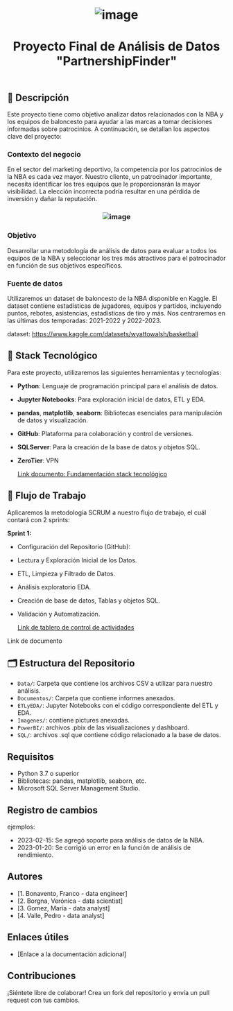# <p align="center"> ![image](https://github.com/user-attachments/assets/e0ab7a59-f959-4de4-a0ab-0ac2c90fefe2) </p> 

# <p align="center"> Proyecto Final de Análisis de Datos "PartnershipFinder" </p> 

##  <br> 📌 Descripción </br>

Este proyecto tiene como objetivo analizar datos relacionados con la NBA y los equipos de baloncesto para ayudar a las marcas a tomar decisiones informadas sobre patrocinios. A continuación, se detallan los aspectos clave del proyecto: 

### Contexto del negocio

En el sector del marketing deportivo, la competencia por los patrocinios de la NBA es cada vez mayor. Nuestro cliente, un patrocinador importante, necesita identificar los tres equipos que le proporcionarán la mayor visibilidad. La elección incorrecta podría resultar en una pérdida de inversión y dañar la reputación.

### <p align="center"> ![image](https://github.com/user-attachments/assets/3394475c-938d-4867-8de8-71e83268ec52) </p> 

### Objetivo

Desarrollar una metodología de análisis de datos para evaluar a todos los equipos de la NBA y seleccionar los tres más atractivos para el patrocinador en función de sus objetivos específicos.

### Fuente de datos

Utilizaremos un dataset de baloncesto de la NBA disponible en Kaggle. El dataset contiene estadísticas de jugadores, equipos y partidos, incluyendo puntos, rebotes, asistencias, estadísticas de tiro y más. Nos centraremos en las últimas dos temporadas: 2021-2022 y 2022-2023.

dataset: https://www.kaggle.com/datasets/wyattowalsh/basketball

## 📌 Stack Tecnológico
Para este proyecto, utilizaremos las siguientes herramientas y tecnologías:

- **Python**: Lenguaje de programación principal para el análisis de datos.
- **Jupyter Notebooks**: Para exploración inicial de datos, ETL y EDA.
- **pandas**, **matplotlib**, **seaborn**: Bibliotecas esenciales para manipulación de datos y visualización.
- **GitHub**: Plataforma para colaboración y control de versiones.
- **SQLServer**: Para la creación de la base de datos y objetos SQL.
- **ZeroTier**: VPN

  [Link documento: Fundamentación stack tecnológico](https://docs.google.com/document/d/1ZHm1Hy4HFOOicAFl9vrbVbVHiR_zjJuGRuKpMpBECAs/edit?usp=drive_link)

## 📌 Flujo de Trabajo
Aplicaremos la metodología SCRUM a nuestro flujo de trabajo, el cuál contará con 2 sprints:

**Sprint 1:**
- Configuración del Repositorio (GitHub):
- Lectura y Exploración Inicial de los Datos.
- ETL, Limpieza y Filtrado de Datos.
- Análisis exploratorio EDA.
- Creación de base de datos, Tablas y objetos SQL.
- Validación y Automatización.

  [Link de tablero de control de actividades](https://trello.com/b/8oaoNTUX/tablero-partnershipfinder) 

Link de documento  

## 🗂️ Estructura del Repositorio
- `Data/`: Carpeta que contiene los archivos CSV a utilizar para nuestro análisis.
- `Documentos/`: Carpeta que contiene informes anexados.
- `ETLyEDA/`: Jupyter Notebooks con el código correspondiente del ETL y EDA.
- `Imagenes/`: contiene pictures anexadas.
- `PowerBI/`: archivos .pbix de las visualizaciones y dashboard.
- `SQL/`: archivos .sql que contiene código relacionado a la base de datos.  

## Requisitos
- Python 3.7 o superior
- Bibliotecas: pandas, matplotlib, seaborn, etc.
- Microsoft SQL Server Management Studio.

## Registro de cambios
ejemplos:
* 2023-02-15: Se agregó soporte para análisis de datos de la NBA.
* 2023-01-20: Se corrigió un error en la función de análisis de rendimiento.

## Autores

* [1.	Bonavento, Franco - data engineer]
* [2.	Borgna, Verónica - data scientist]
* [3.	Gomez, María - data analyst]
* [4.	Valle, Pedro - data analyst]

## Enlaces útiles

* [Enlace a la documentación adicional]

## Contribuciones
¡Siéntete libre de colaborar! Crea un fork del repositorio y envía un pull request con tus cambios.
  






